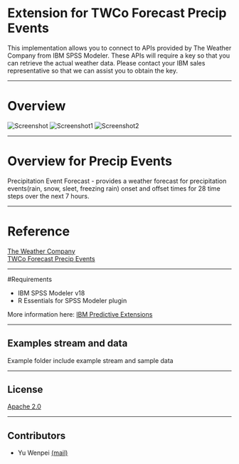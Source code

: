 # Extension for TWCo Forecast Precip Events
This implementation allows you to connect to APIs provided by The Weather Company from IBM SPSS Modeler. These APIs will require a key so that you can retrieve the actual weather data. Please contact your IBM sales representative so that we can assist you to obtain the key. 

---
# Overview

![Screenshot](./Screenshot/stream.jpg)
![Screenshot1](./Screenshot/node.jpg)
![Screenshot2](./Screenshot/output.jpg)

---
# Overview for Precip Events
Precipitation Event Forecast - provides a weather forecast for precipitation events(rain, snow, sleet, freezing rain) onset and offset times for 28 time steps over the next 7 hours.

---
# Reference
[The Weather Company](http://www.theweathercompany.com/)  
[TWCo Forecast Precip Events](http://goo.gl/Y3B4pH)

---
#Requirements

- IBM SPSS Modeler v18
- R Essentials for SPSS Modeler plugin 

More information here: [IBM Predictive Extensions][2]

---
Examples stream and data
----
Example folder include example stream and sample data

---
License
----

[Apache 2.0][1]

---
Contributors
---
- Yu Wenpei [(mail)](yuwenp@cn.ibm.com)

[1]:http://www.apache.org/licenses/LICENSE-2.0.html
[2]:https://developer.ibm.com/predictiveanalytics/downloads/#tab2

